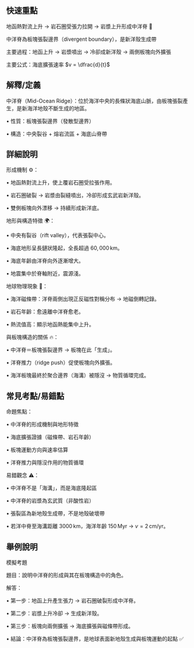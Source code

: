 ## 快速重點

地函熱對流上升 → 岩石圈受張力拉開 → 岩漿上升形成中洋脊 🌋

中洋脊為板塊張裂邊界（divergent boundary），是新洋殼生成帶

主要過程：地函上升 → 岩漿噴出 → 冷卻成新洋殼 → 兩側板塊向外擴張

主要公式：海底擴張速率 $v = \dfrac{d}{t}$


## 解釋/定義

中洋脊（Mid-Ocean Ridge）：位於海洋中央的長條狀海底山脈，由板塊張裂產生，是新海洋地殼不斷生成的地區。

• 性質：板塊張裂邊界（發散型邊界）

• 構造：中央裂谷 + 熔岩流區 + 海底山脊帶


## 詳細說明

形成機制 ⚙️：

• 地函熱對流上升，使上覆岩石圈受拉張作用。

• 岩石圈破裂 → 岩漿由裂縫噴出，冷卻形成玄武岩新洋殼。

• 雙側板塊向外漂移 → 持續形成新洋底。

地形與構造特徵 🌍：

• 中央有裂谷（rift valley），代表張裂中心。

• 海底地形呈長鏈狀隆起，全長超過 $60,000\,\mathrm{km}$。

• 海底年齡由洋脊向外逐漸增大。

• 地震集中於脊軸附近，震源淺。

地球物理現象 🧭：

• 海洋磁條帶：洋脊兩側出現正反磁性對稱分布 → 地磁倒轉記錄。

• 岩石年齡：愈遠離中洋脊愈老。

• 熱流值高：顯示地函熱能集中上升。

與板塊構造的關係 🔥：

• 中洋脊＝板塊張裂邊界 → 板塊在此「生成」。

• 洋脊推力（ridge push）促使板塊向外擴張。

• 海洋板塊最終於聚合邊界（海溝）被隱沒 → 物質循環完成。


## 常見考點/易錯點

命題焦點：

• 中洋脊的形成機制與地形特徵

• 海底擴張證據（磁條帶、岩石年齡）

• 板塊運動方向與速率估算

• 洋脊推力與隱沒作用的物質循環

易錯觀念 ⚠️：

• 中洋脊不是「海溝」，而是海底隆起區

• 中洋脊的岩漿為玄武質（非酸性岩）

• 張裂區為新地殼生成帶，不是地殼破壞帶

• 若洋中脊至海溝距離 $3000\,\mathrm{km}$，海洋年齡 $150\,\mathrm{Myr}$ → $v = 2\,\mathrm{cm/yr}$。


## 舉例說明

模擬考題

題目：說明中洋脊的形成與其在板塊構造中的角色。

解答：

• 第一步：地函上升產生張力 → 岩石圈破裂形成中洋脊。

• 第二步：岩漿上升冷卻 → 生成新洋殼。

• 第三步：板塊向兩側擴張 → 海底擴張與磁條帶形成。

• 結論：中洋脊為板塊張裂邊界，是地球表面新地殼生成與板塊運動的起點 ✅
